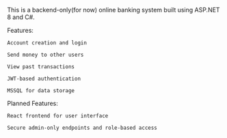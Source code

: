 This is a backend-only(for now) online banking system built using ASP.NET 8 and C#.

Features:

    Account creation and login

    Send money to other users

    View past transactions

    JWT-based authentication

    MSSQL for data storage

Planned Features:

    React frontend for user interface

    Secure admin-only endpoints and role-based access
